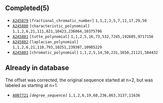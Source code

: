 ## Completed(5)

+ [`A245879`](https://oeis.org/A245879) `[fractional_chromatic_number]` `1,1,2,3,5,7,11,17,29,50`
+ [`A245880`](https://oeis.org/A245880) `[characteristic_polynomial]` `1,1,2,6,21,111,821,10423,236064,10375796`
+ [`A245881`](https://oeis.org/A245881) `[tutte_polynomial]` `1,1,2,5,16,73,532,7245,192605,9717156`
+ [`A245882`](https://oeis.org/A245882) `[laplacian_polynomial]` `1,1,2,6,21,110,793,10251,239307,10985229`
+ [`A245883`](https://oeis.org/A245883) `[chromatic_polynomial]` `1,1,2,5,14,50,231,1650,21121,584432`

## Already in database

The offset was corrected, the original sequence started at n=2, but was labeled as starting at n=1.

+ [`A007721`](https://oeis.org/A007721) *`[degree_sequence]`* `1,1,2,6,19,68,236,863,3137,11636`


